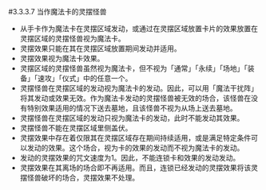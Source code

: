 #3.3.3.7        当作魔法卡的灵摆怪兽
* 从手卡作为魔法卡在灵摆区域发动，或通过在灵摆区域放置卡片的效果放置在灵摆区域的灵摆怪兽视为魔法卡。
* 灵摆效果只能在其在灵摆区域放置期间发动并适用。
* 灵摆效果视为魔法卡效果。
* 灵摆区域的灵摆怪兽虽然视为魔法卡，但不视为「通常」「永续」「场地」「装备」「速攻」「仪式」中的任意一个。
* 灵摆怪兽在灵摆区域的发动视为魔法卡的发动。因此，可以用「魔法干扰阵」将其发动或效果无效。作为魔法卡发动的灵摆怪兽被无效的场合，该怪兽在没有特别效果适用的情况下送去墓地，且该怪兽不视为从场上送去墓地。
* 灵摆怪兽在灵摆区域的发动只视为魔法卡的发动，此时不能发动其效果。
* 灵摆怪兽不能在灵摆区域里侧盖伏。
* 灵摆效果中存在着仅限其在灵摆区域存在期间持续适用，或是满足特定条件可以发动的效果。这个场合，视为卡的效果的发动而不视为魔法卡的发动。
* 发动的灵摆效果的咒文速度为1。因此，不能连锁卡和效果的发动发动。
* 灵摆效果在其离场的场合即不再适用。而且，连锁已经发动的灵摆效果将该灵摆怪兽破坏的场合，灵摆效果不处理。
